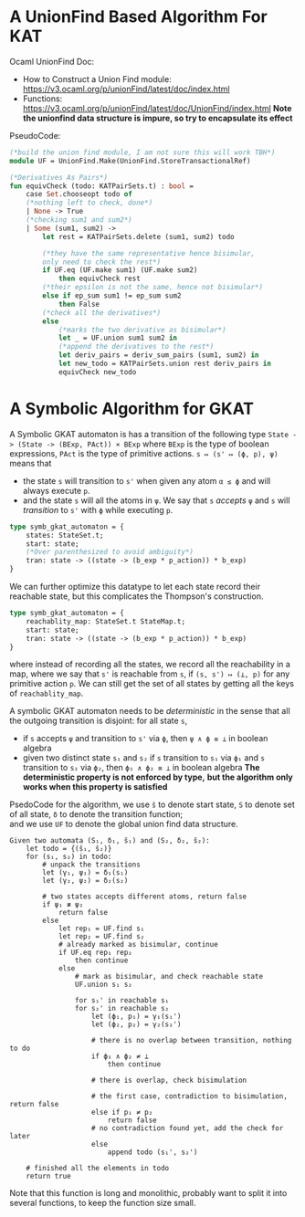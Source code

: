 # A UnionFind Based Algorithm For KAT

Ocaml UnionFind Doc: 
- How to Construct a Union Find module: https://v3.ocaml.org/p/unionFind/latest/doc/index.html
- Functions: https://v3.ocaml.org/p/unionFind/latest/doc/UnionFind/index.html
**Note the unionfind data structure is impure, so try to encapsulate its effect**

PseudoCode: 
```Ocaml
(*build the union find module, I am not sure this will work TBH*)
module UF = UnionFind.Make(UnionFind.StoreTransactionalRef)

(*Derivatives As Pairs*)
fun equivCheck (todo: KATPairSets.t) : bool = 
    case Set.chooseopt todo of 
    (*nothing left to check, done*)
    | None -> True 
    (*checking sum1 and sum2*)
    | Some (sum1, sum2) ->
        let rest = KATPairSets.delete (sum1, sum2) todo

        (*they have the same representative hence bisimular,
        only need to check the rest*)
        if UF.eq (UF.make sum1) (UF.make sum2)
            then equivCheck rest
        (*their epsilon is not the same, hence not bisimular*)
        else if ep_sum sum1 != ep_sum sum2 
            then False
        (*check all the derivatives*)
        else 
            (*marks the two derivative as bisimular*)
            let _ = UF.union sum1 sum2 in 
            (*append the derivatives to the rest*)
            let deriv_pairs = deriv_sum_pairs (sum1, sum2) in 
            let new_todo = KATPairSets.union rest deriv_pairs in 
            equivCheck new_todo
```


# A Symbolic Algorithm for GKAT

A Symbolic GKAT automaton is has a transition of the 
following type `State -> (State -> (BExp, PAct)) × BExp`
where `BExp` is the type of boolean expressions, 
`PAct` is the type of primitive actions.
`s ↦ (s' ↦ (ϕ, p), ψ)` means that 
- the state `s` will transition to `s'`
    when given any atom `α ≤ ϕ` and will always execute `p`.
- and the state `s` will all the atoms in `ψ`.
We say that `s` *accepts* `ψ` 
and `s` will *transition* to `s'` with `ϕ` while executing `p`.

```ocaml
type symb_gkat_automaton = {
    states: StateSet.t;
    start: state;
    (*Over parenthesized to avoid ambiguity*)
    tran: state -> ((state -> (b_exp * p_action)) * b_exp)
}
```
We can further optimize this datatype to let each state record 
their reachable state, but this complicates the Thompson's construction.
```ocaml
type symb_gkat_automaton = {
    reachablity_map: StateSet.t StateMap.t;
    start: state;
    tran: state -> ((state -> (b_exp * p_action)) * b_exp)
}
```
where instead of recording all the states, we record all the reachability in a map,
where we say that `s'` is reachable from `s`,
if `(s, s') ↦ (⊥, p)` for any primitive action `p`.
We can still get the set of all states by getting all the keys of `reachablity_map`.

A symbolic GKAT automaton needs to be *deterministic* in the sense that
all the outgoing transition is disjoint: for all state `s`,
- if `s` accepts `ψ` and transition to `s'` via `ϕ`, then `ψ ∧ ϕ ≡ ⊥` in boolean algebra
- given two distinct state `s₁` and `s₂`
    if `s` transition to `s₁` via `ϕ₁` and `s` transition to `s₂` via `ϕ₂`,
    then `ϕ₁ ∧ ϕ₂ ≡ ⊥`  in boolean algebra
**The deterministic property is not enforced by type,** 
**but the algorithm only works when this property is satisfied**

PsedoCode for the algorithm, we use 
`ŝ` to denote start state, `S` to denote set of all state, 
`δ` to denote the transition function;  
and we use `UF` to denote the global union find data structure.
```
Given two automata (S₁, δ₁, ŝ₁) and (S₂, δ₂, ŝ₂):
    let todo = {(ŝ₁, ŝ₂)} 
    for (s₁, s₂) in todo:
        # unpack the transitions
        let (γ₁, ψ₁) = δ₁(s₁)
        let (γ₂, ψ₂) = δ₂(s₂)

        # two states accepts different atoms, return false
        if ψ₁ ≢ ψ₂
            return false
        else 
            let rep₁ = UF.find s₁
            let rep₂ = UF.find s₂
            # already marked as bisimular, continue
            if UF.eq rep₁ rep₂
                then continue
            else 
                # mark as bisimular, and check reachable state
                UF.union s₁ s₂

                for s₁' in reachable s₁
                for s₂' in reachable s₂
                    let (ϕ₁, p₁) = γ₁(s₁')
                    let (ϕ₂, p₂) = γ₂(s₂')

                    # there is no overlap between transition, nothing to do
                    if ϕ₁ ∧ ϕ₂ ≠ ⊥ 
                        then continue

                    # there is overlap, check bisimulation

                    # the first case, contradiction to bisimulation, return false
                    else if p₁ ≠ p₂
                        return false 
                    # no contradiction found yet, add the check for later
                    else 
                        append todo (s₁', s₂')
                            
    # finished all the elements in todo
    return true
```
Note that this function is long and monolithic, 
probably want to split it into several functions,
to keep the function size small.